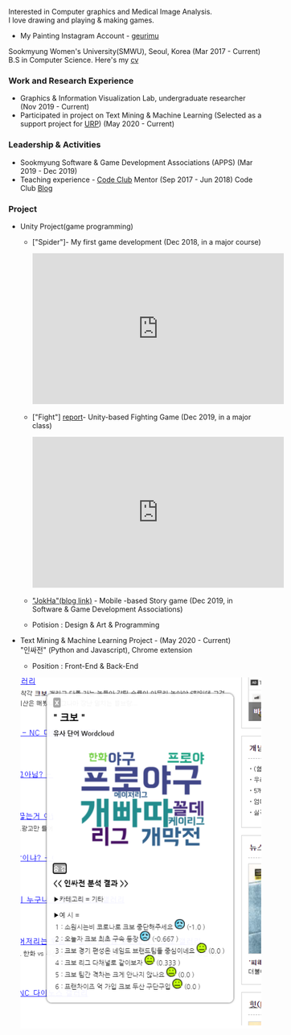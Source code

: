 ﻿
Interested in Computer graphics and Medical Image Analysis.  
I love drawing and playing & making games.
- My Painting Instagram Account - [geurimu](https://www.instagram.com/geu_rimu/)


Sookmyung Women's University(SMWU), Seoul, Korea (Mar 2017 - Current)
B.S in Computer Science.  Here's my [cv](/assets/cv.pdf)


### Work and Research Experience
- Graphics & Information Visualization Lab, undergraduate researcher (Nov 2019 - Current)
- Participated in project on Text Mining & Machine Learning         (Selected as a support project for [URP](https://www.kofac.re.kr/web/contents/openBusiness1-1.do?schM=view&id=17802)) (May 2020 - Current)

### Leadership & Activities
- Sookmyung Software & Game Development Associations (APPS) (Mar 2019 - Dec 2019)
- Teaching experience - [Code Club](https://codeclubkorea.org/) Mentor (Sep 2017 - Jun 2018) 
Code Club [Blog](https://blog.naver.com/spqjf12345)


### Project 
- Unity Project(game programming) 
  - ["Spider"]- My first game development (Dec 2018, in a major course)    
    <iframe width="500" height="300" src="https://www.youtube.com/embed/toielYhi51o" frameborder="0" allow="accelerometer; autoplay; encrypted-media; gyroscope; picture-in-picture" allowfullscreen></iframe>
    
  - ["Fight"] [report](/assets/report.pdf)- Unity-based Fighting Game (Dec 2019, in a major class)    
    <iframe width="500" height="300" src="https://www.youtube.com/embed/1GsifDAfudc" frameborder="0" allow="accelerometer; autoplay; encrypted-media; gyroscope; picture-in-picture" allowfullscreen></iframe>
    
  
  - ["JokHa"(blog link)](https://m.blog.naver.com/inhahrdgame/221870175040) - Mobile -based Story game (Dec 2019, in Software & Game Development Associations)  
  - Potision : Design & Art & Programming

- Text Mining & Machine Learning Project - (May 2020 - Current)    
     "인싸전" (Python and Javascript), Chrome extension   
     - Position : Front-End & Back-End
     
     ![ex_screenshot](/assets/inside.jpg)
